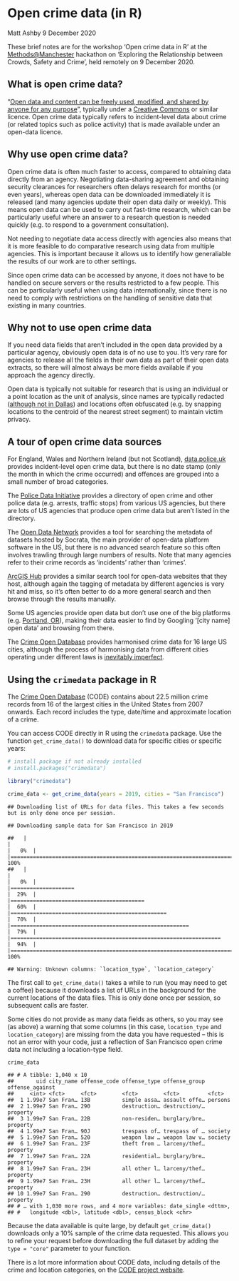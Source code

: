 Open crime data (in R)
================
Matt Ashby
9 December 2020

These brief notes are for the workshop ‘Open crime data in R’ at the
[Methods@Manchester](https://www.methods.manchester.ac.uk/) hackathon on
‘Exploring the Relationship between Crowds, Safety and Crime’, held
remotely on 9 December 2020.

## What is open crime data?

“[Open data and content can be freely used, modified, and shared by
anyone for any purpose](https://opendefinition.org/)”, typically under a
[Creative Commons](https://creativecommons.org/) or similar licence.
Open crime data typically refers to incident-level data about crime (or
related topics such as police activity) that is made available under an
open-data licence.

## Why use open crime data?

Open crime data is often much faster to access, compared to obtaining
data directly from an agency. Negotiating data-sharing agreement and
obtaining security clearances for researchers often delays research for
months (or even years), whereas open data can be downloaded immediately
it is released (and many agencies update their open data daily or
weekly). This means open data can be used to carry out fast-time
research, which can be particularly useful where an answer to a research
question is needed quickly (e.g. to respond to a government
consultation).

Not needing to negotiate data access directly with agencies also means
that it is more feasible to do comparative research using data from
multiple agencies. This is important because it allows us to identify
how generaliable the results of our work are to other settings.

Since open crime data can be accessed by anyone, it does not have to be
handled on secure servers or the results restricted to a few people.
This can be particularly useful when using data internationally, since
there is no need to comply with restrictions on the handling of
sensitive data that existing in many countries.

## Why not to use open crime data

If you need data fields that aren’t included in the open data provided
by a particular agency, obviously open data is of no use to you. It’s
very rare for agencies to release all the fields in their own data as
part of their open data extracts, so there will almost always be more
fields available if you approach the agency directly.

Open data is typically not suitable for research that is using an
individual or a point location as the unit of analysis, since names are
typically redacted ([although not in
Dallas](https://www.dallasopendata.com/Public-Safety/Police-Incidents/qv6i-rri7))
and locations often obfuscated (e.g. by snapping locations to the
centroid of the nearest street segment) to maintain victim privacy.

## A tour of open crime data sources

For England, Wales and Northern Ireland (but not Scotland),
[data.police.uk](https://data.police.uk) provides incident-level open
crime data, but there is no date stamp (only the month in which the
crime occurred) and offences are grouped into a small number of broad
categories.

The [Police Data Initiative](https://www.policedatainitiative.org)
provides a directory of open crime and other police data (e.g. arrests,
traffic stops) from various US agencies, but there are lots of US
agencies that produce open crime data but aren’t listed in the
directory.

The [Open Data Network](http://www.opendatanetwork.com) provides a tool
for searching the metadata of datasets hosted by Socrata, the main
provider of open-data platform software in the US, but there is no
advanced search feature so this often involves trawling through large
numbers of results. Note that many agencies refer to their crime records
as ‘incidents’ rather than ‘crimes’.

[ArcGIS Hub](https://hub.arcgis.com/search) provides a similar search
tool for open-data websites that they host, although again the tagging
of metadata by different agencies is very hit and miss, so it’s often
better to do a more general search and then browse through the results
manually.

Some US agencies provide open data but don’t use one of the big
platforms (e.g. [Portland,
OR](https://www.portlandoregon.gov/police/76454)), making their data
easier to find by Googling ‘\[city name\] open data’ and browsing from
there.

The [Crime Open Database](https://osf.io/zyaqn/) provides harmonised
crime data for 16 large US cities, although the process of harmonising
data from different cities operating under different laws is [inevitably
imperfect](https://doi.org/10.1163/24523666-00401007).

## Using the `crimedata` package in R

The [Crime Open Database](https://osf.io/zyaqn/) (CODE) contains about
22.5 million crime records from 16 of the largest cities in the United
States from 2007 onwards. Each record includes the type, date/time and
approximate location of a crime.

You can access CODE directly in R using the `crimedata` package. Use the
function `get_crime_data()` to download data for specific cities or
specific years:

``` r
# install package if not already installed
# install.packages("crimedata")

library("crimedata")

crime_data <- get_crime_data(years = 2019, cities = "San Francisco")
```

    ## Downloading list of URLs for data files. This takes a few seconds but is only done once per session.

    ## Downloading sample data for San Francisco in 2019

    ##   |                                                                              |                                                                      |   0%  |                                                                              |======================================================================| 100%
    ##   |                                                                              |                                                                      |   0%  |                                                                              |====================                                                  |  29%  |                                                                              |==========================================                            |  60%  |                                                                              |=================================================                     |  70%  |                                                                              |========================================================              |  79%  |                                                                              |==================================================================    |  94%  |                                                                              |======================================================================| 100%

    ## Warning: Unknown columns: `location_type`, `location_category`

The first call to `get_crime_data()` takes a while to run (you may need
to get a coffee) because it downloads a list of URLs in the background
for the current locations of the data files. This is only done once per
session, so subsequent calls are faster.

Some cities do not provide as many data fields as others, so you may see
(as above) a warning that some columns (in this case, `location_type`
and `location_category`) are missing from the data you have requested –
this is not an error with your code, just a reflection of San Francisco
open crime data not including a location-type field.

``` r
crime_data
```

    ## # A tibble: 1,040 x 10
    ##       uid city_name offense_code offense_type offense_group offense_against
    ##     <int> <fct>     <fct>        <fct>        <fct>         <fct>          
    ##  1 1.99e7 San Fran… 13B          simple assa… assault offe… persons        
    ##  2 1.99e7 San Fran… 290          destruction… destruction/… property       
    ##  3 1.99e7 San Fran… 22B          non-residen… burglary/bre… property       
    ##  4 1.99e7 San Fran… 90J          trespass of… trespass of … society        
    ##  5 1.99e7 San Fran… 520          weapon law … weapon law v… society        
    ##  6 1.99e7 San Fran… 23F          theft from … larceny/thef… property       
    ##  7 1.99e7 San Fran… 22A          residential… burglary/bre… property       
    ##  8 1.99e7 San Fran… 23H          all other l… larceny/thef… property       
    ##  9 1.99e7 San Fran… 23H          all other l… larceny/thef… property       
    ## 10 1.99e7 San Fran… 290          destruction… destruction/… property       
    ## # … with 1,030 more rows, and 4 more variables: date_single <dttm>,
    ## #   longitude <dbl>, latitude <dbl>, census_block <chr>

Because the data available is quite large, by default `get_crime_data()`
downloads only a 10% sample of the crime data requested. This allows you
to refine your request before downloading the full dataset by adding the
`type = "core"` parameter to your function.

There is a lot more information about CODE data, including details of
the crime and location categories, on the [CODE project
website](https://osf.io/zyaqn/wiki).
